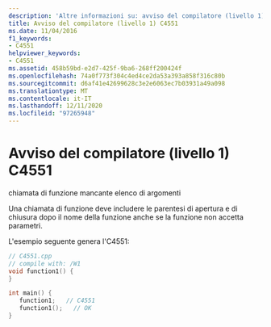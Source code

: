 ```yaml
---
description: 'Altre informazioni su: avviso del compilatore (livello 1) C4551'
title: Avviso del compilatore (livello 1) C4551
ms.date: 11/04/2016
f1_keywords:
- C4551
helpviewer_keywords:
- C4551
ms.assetid: 458b59bd-e2d7-425f-9ba6-268ff200424f
ms.openlocfilehash: 74a0f773f304c4ed4ce2da53a393a858f316c80b
ms.sourcegitcommit: d6af41e42699628c3e2e6063ec7b03931a49a098
ms.translationtype: MT
ms.contentlocale: it-IT
ms.lasthandoff: 12/11/2020
ms.locfileid: "97265948"
---
```

# <a name="compiler-warning-level-1-c4551"></a>Avviso del compilatore (livello 1) C4551

chiamata di funzione mancante elenco di argomenti

Una chiamata di funzione deve includere le parentesi di apertura e di chiusura dopo il nome della funzione anche se la funzione non accetta parametri.

L'esempio seguente genera l'C4551:

```cpp
// C4551.cpp
// compile with: /W1
void function1() {
}

int main() {
   function1;   // C4551
   function1();   // OK
}
```
